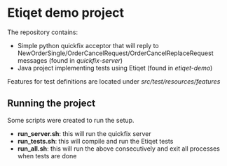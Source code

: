 # Etiqet demo project
The repository contains:

* Simple python quickfix acceptor that will reply to NewOrderSingle/OrderCancelRequest/OrderCancelReplaceRequest messages (found in _quickfix-server_)
* Java project implementing tests using Etiqet (found in _etiqet-demo_)

Features for test definitions are located under *src/test/resources/features*

## Running the project
Some scripts were created to run the setup.

* **run_server.sh**: this will run the quickfix server
* **run_tests.sh**: this will compile and run the Etiqet tests
* **run_all.sh**: this will run the above consecutively and exit all processes when tests are done
